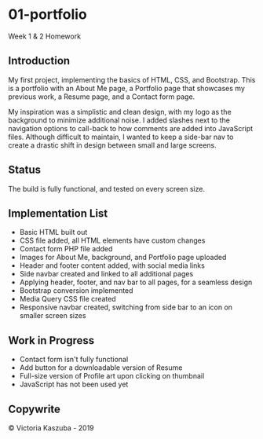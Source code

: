 # 01-portfolio
Week 1 & 2 Homework

## Introduction
My first project, implementing the basics of HTML, CSS, and Bootstrap.
This is a portfolio with an About Me page, a Portfolio page that showcases my previous work, a Resume page, and a Contact form page.

My inspiration was a simplistic and clean design, with my logo as the background to minimize additional noise. I added slashes next to the navigation options to call-back to how comments are added into JavaScript files. Although difficult to maintain, I wanted to keep a side-bar nav to create a drastic shift in design between small and large screens. 

## Status
The build is fully functional, and tested on every screen size.

## Implementation List
- Basic HTML built out
- CSS file added, all HTML elements have custom changes
- Contact form PHP file added
- Images for About Me, background, and Portfolio page uploaded
- Header and footer content added, with social media links
- Side navbar created and linked to all additional pages
- Applying header, footer, and nav bar to all pages, for a seamless design
- Bootstrap conversion implemented
- Media Query CSS file created
- Responsive navbar created, switching from side bar to an icon on smaller screen sizes

## Work in Progress
- Contact form isn't fully functional
- Add button for a downloadable version of Resume
- Full-size version of Profile art upon clicking on thumbnail
- JavaScript has not been used yet

## Copywrite
© Victoria Kaszuba - 2019